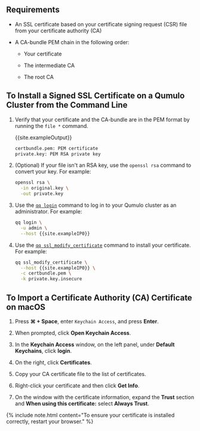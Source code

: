 ## Requirements

* An SSL certificate based on your certificate signing request (CSR) file from your certificate authority (CA)

* A CA-bundle PEM chain in the following order:

  * Your certificate

  * The intermediate CA

  * The root CA

## To Install a Signed SSL Certificate on a Qumulo Cluster from the Command Line

1. Verify that your certificate and the CA-bundle are in the PEM format by running the `file *` command.

   {{site.exampleOutput}}

   ```bash
   certbundle.pem: PEM certificate
   private.key: PEM RSA private key
   ```

1. (Optional) If your file isn't an RSA key, use the `openssl rsa` command to convert your key. For example:

   ```bash
   openssl rsa \
     -in original.key \
     -out private.key
   ```

1. Use the [`qq login`](https://docs.qumulo.com/qq-cli-command-guide/login/login.html) command to log in to your Qumulo cluster as an administrator. For example:

   ```bash
   qq login \
     -u admin \
     --host {{site.exampleIP0}}
   ```

1. Use the [`qq ssl_modify_certificate`](https://docs.qumulo.com/qq-cli-command-guide/ssl/ssl_modify_certificate.html) command to install your certificate. For example:

   ```bash
   qq ssl_modify_certificate \
     --host {{site.exampleIP0}} \
     -c certbundle.pem \
     -k private.key.insecure
   ```

## To Import a Certificate Authority (CA) Certificate on macOS

1. Press **&#8984; + Space**, enter `Keychain Access`, and press **Enter**.

1. When prompted, click **Open Keychain Access**.

1. In the **Keychain Access** window, on the left panel, under **Default Keychains**, click **login**.

1. On the right, click **Certificates**.

1. Copy your CA certificate file to the list of certificates.

1. Right-click your certificate and then click **Get Info**.

1. On the window with the certificate information, expand the **Trust** section and **When using this certificate:** select **Always Trust**.

{% include note.html content="To ensure your certificate is installed correctly, restart your browser." %}
